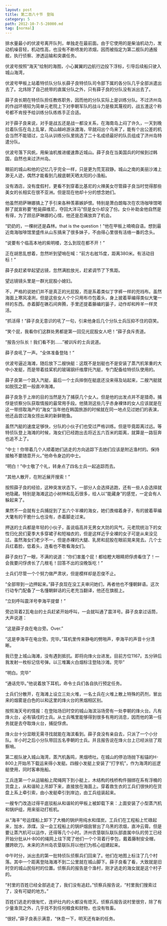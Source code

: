 ```yaml
---
layout: post
title: 第二百八十节　登陆
category: 5
path: 2012-10-7-5-28000.md
tag: [normal]
---
```


排水量最小的伏波号离开队列，单独走在最前面。由于它使用的是柴油机动力，发动机噪音轻，机动性高，也没有不断喷发的浓烟，因而被指定为第二舰队的通报舰，执行侦察、渗透运输和突袭任务。

伏波号按照“海天”绘制的海图，小心翼翼的边航行边投下浮标，引导后续船只驶入城山海湾，

伏波号甲板上站着特侦队分队长薛子良特侦队司令部下属的各分队几乎全部派遣出去了。北炜除了自己统带的直属分队之外，只有薛子良的分队没有派出去了。

薛子良长期在特侦队担任教练职务，因而他的分队实际上是训练分队。不过济州岛的作战环境较为简单元老院上下对李朝军队的战斗力是极其蔑视的，战五渣这个称号都不肯授予给训练分队练练手正合适。

对于薛子良来说，对手是战五还是战一都没关系，在海南岛上闷了许久，一天到晚拉着队伍在岛上乱窜，爬山越岭游泳渡海，早就闷出个鸟来了，能有个出公差的机会当然不能错过，立马从训练分队里挑选了二十名成绩最好的队员组成了济州岛特遣分队。

伏波号落下风帆，用柴油机推进缓速靠近城山。薛子良在当美国兵的时候到过韩国，自然也来过济州岛。

眼前的城山和他的记忆几乎完全一样，只是更为荒芜寂静。城山之南的美丽沙滩上渺无人迹，偶然才能看到几艘底朝天晒太阳的小渔船。

没有酒店，没有度假村，更看不到穿着比基尼的火辣美女尽管薛子良当时觉得那些美女的长相实在很不亚洲。但是现在他却十分的想念她们。

他虽然把萨琳娜搞上了手引来各种羡慕嫉妒恨。特别是萧白朗每次在农场咖啡馆喝醉了就宣称要“枪毙薛维尼，夺回大洋马”但是女仆却没了份。女仆补助金他自然是有得，为了顾忌萨琳娜的心情，他还是忍痛放弃了机会。

“奶奶的，一棵树还是森林。that is the question！”他在甲板上喃喃自语。想到最近南海咖啡馆里盛传从山东搞来了很多妹子，不由得心里很有活络一番的念头。

“说要有个临高本地的紫明楼，怎么到现在都不开！”

正在胡思乱想着，忽然听到望哨在喊：“前方右舷15度，距离380米。有活动目标！”

薛子良赶紧举起望远镜，忽然满脸放光，赶紧调节了下焦距。

望远镜镜头里是一群光屁股小媳妇。

不，严格的说她们并不是真正的光屁股，而是系着类似丁字裤一样的兜裆布。虽然海面上寒风凌冽，但是这些女人个个只用布巾包着头，身上披着草编得类似大氅一样的东西。赤着脚在礁石间奔腾，手里还提着藤编的篓子，动作却和羚羊一样灵活。

“抓活得！”薛子良无意识的吼了一句，引来他身后几个分队士兵压抑不住的窃笑。

“笑个屁，我看你们这群处男都是第一回见光屁股女人吧！”薛子良斥责道。

“报告分队长！我们看不到……”被训斥的士兵说道。

薛子良吼了一声。“全体准备登陆！”

伏波号逼近海滩，随后放下二艘快艇：这既不是划艇也不是安装了蒸汽机笨重的大中小发艇，而是带着挂桨机的玻璃钢纤维摩托汽艇，专门配备给特侦队使用的。

薛子良第一个跳入汽艇，最后一个士兵摔倒在艇底还没来得及站起来，二艘汽艇就如脱弦之箭一般直冲海滩。

薛子良急于上岸的目的当然是为了捕获几个女人。但是他的出发点并不是猎奇。捕俘是侦察分队获取情报的最常用手段。他猜测这些几乎赤身裸体的女人应该就是在这一带捞取海产的“海女”当年他在韩国旅游的时候就在同一地点见过她们的表演，他还品尝过海女捞出来的新鲜鲍鱼。

虽然汽艇的速度足够快，分队的小伙子们也受过严格训练。但是毕竟距离过远。等特侦队登上海滩的时候，海女们已经跑出去将近五六百米的距离，就算是一路狂奔也追不上了。

“中士！你带着几个人顺着她们逃走的方向追踪下去她们应该是附近渔村的。保持接触不要随意开火。”他命令身边的中士。

“明白！”中士敬了个礼，转身点了四名士兵一起追踪而去。

“其他人散开，在附近展开搜索！”

按照薛子良的经验，这种突发状态下。一部分人会选择逃跑，还有一些人会选择就地隐藏。特别是海滩这边小树林和乱石很多，给人以“能藏身”的感觉，一定会有人躲起来了。

果然不一会就有士兵捕捉到了五六个半裸的海女，她们畏缩着身子，有的披着草编大氅有的干脆什么也没有，赤着脚走过来。

押送的士兵都是年轻的小伙子，虽说临高并无男女大防的风气，元老院统治下的女性归化民们夏季大多穿裙子和短袖衣的，但是这样近乎全裸的女子可是从来没见过。虽然海女们老少不一，但是赤裸的大腿、乳房和屁股在眼前晃来晃去。几个士兵红着脸，低着头，连看也不敢看海女们。

薛子良扫了一眼，不满的说道：“你们害羞个屁！都给瞪大眼睛把俘虏看住了！一会我要问俘虏长了几根毛！回答不出的没晚饭吃！”

士兵们尽管一个个努力做严肃状，但是模样却是忍俊不止。

“全部带到一边押起来。”薛子良现在没工夫审问她们，再者他也不懂朝鲜语。这次行动专门配备了一名懂朝鲜话的元老充当翻译，他还在旗舰上。

“立刻呼叫震洋号李海平提督！”

旁边背着2瓦电台的士兵赶紧开始呼叫，一会就叫通了震洋号。薛子良拿过话筒，大声说道：

“这是薛子良在电台旁。Over.”

“这是李海平在电台旁。完毕。”耳机里传来静电的劈啪声，李海平的声音十分清晰。

我已登上城山海滩，没有遇到抵抗。即将向烽火台进发。目前方位1167。五分钟后我发射一枚标记信号弹。以三堆篝火白烟标注登陆沙滩。完毕”

“明白。完毕”

“通话完毕。”他说着放下耳机，命令士兵们各自执行预定任务。

士兵们分散开，在海滩上设立三处火堆，一名士兵在火堆上散上特殊的药剂，冒出来的烟雾是白色的以和这里的烽火台的黑烟相区别。

按照海天号的情报：在登陆场旧时空的城山海滨浴场旁有一处李朝的烽火台。凡有烽火台，必有镇戍的士兵。从士兵嘴里能够得到很多有用的消息，因而他的第一任务就是去夺取烽火台，捕捉俘虏。

烽火台十分显眼无需寻找就能在海滨看到。薛子良没有亲自去，只派了一个小分队。半小时之后小分队带回五名李朝的士兵。并且报告说在烽火台上已经派驻了观察哨。

第二舰队驶入城山海湾，蒸汽机轰鸣，黑烟喷吐。在城山的停泊场抛下船锚的H-800上开始吊下载运来得小发艇。四艘小发艇上安装了“打字机”，作为海湾的巡逻艇使用，同时客串拖船。

工兵连第一个从运输船上爬绳网下到小艇上，木结构的栈桥构件捆绑在系有浮桶的货盘上，从和谐轮上吊卸下来，直接放在海面上。穿着救生衣的工兵们很快的在货盘上系上牵引索，由小发艇牵引到岸边，由工兵组装起来。

一艘专门改造过得平底驳船从和谐轮的甲板上被卸载下来：上面安装了小型蒸汽机和锅炉组，用来驱动打桩机。

从“海丰”号运煤船上卸下了大桶的锅炉用纯水和煤炭。工兵们在工程船上忙碌起来，加水，添煤。没一会工程船上的锅炉烟囱冒出了乌黑的浓烟，直冲云霄。但是要让蒸汽机可以运作，还得等几个小时。济州农垦联队联队部直属中队的劳工已经开始分批从H-800的绳网上往下爬了他们一个个背着行李包，戴着藤制安全帽，腰跨砍刀。未来的济州岛农垦联队将以他们为核心组建起来。

中午时分，派出去的第一批特侦队侦察兵们回来了。他们在地图上标注了几个村落。其中一个距离登陆海滩不到二公里就在城山脚下。薛子良看了看，大致就是旧时空的城山民俗村的位置。侦察兵的报告是个渔村，刚才逃走的海女就是这个村子的。

“村里的百姓已经全部逃走了，我们没有追赶。”侦察兵报告说，“村里我们搜索过了，没有可疑的地方。”

百姓们逃走的很匆忙，连炉灶内的火都没有熄灭。侦察兵报告说村里很穷，除了有少量渔货之外，几乎找不到任何粮食和财物，也没有牲畜。

“很好。”薛子良表示满意，“休息一下，明天还有新的任务。